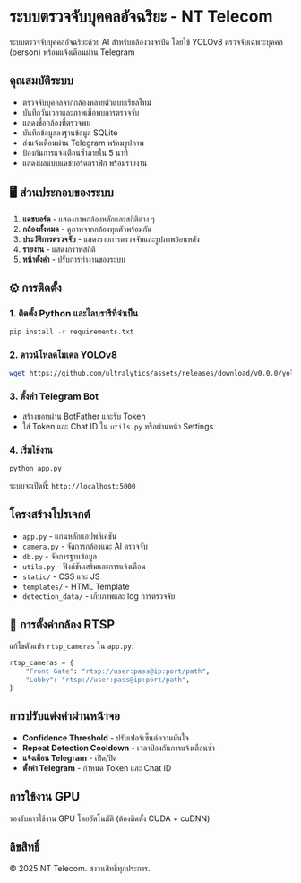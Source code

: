# ระบบตรวจจับบุคคลอัจฉริยะ - NT Telecom

ระบบตรวจจับบุคคลอัจฉริยะด้วย AI สำหรับกล้องวงจรปิด โดยใช้ YOLOv8 ตรวจจับเฉพาะบุคคล (person) พร้อมแจ้งเตือนผ่าน Telegram

## คุณสมบัติระบบ

- ตรวจจับบุคคลจากกล้องหลายตัวแบบเรียลไทม์
- บันทึกวันเวลาและภาพเมื่อพบการตรวจจับ
- แสดงชื่อกล้องที่ตรวจพบ
- บันทึกข้อมูลลงฐานข้อมูล SQLite
- ส่งแจ้งเตือนผ่าน Telegram พร้อมรูปภาพ
- ป้องกันการแจ้งเตือนซ้ำภายใน 5 นาที
- แสดงผลแบบแดชบอร์ดกราฟิก พร้อมรายงาน

## 🖥 ส่วนประกอบของระบบ

1. **แดชบอร์ด** - แสดงภาพกล้องหลักและสถิติต่าง ๆ
2. **กล้องทั้งหมด** - ดูภาพจากกล้องทุกตัวพร้อมกัน
3. **ประวัติการตรวจจับ** - แสดงรายการตรวจจับและรูปภาพย้อนหลัง
4. **รายงาน** - แสดงกราฟสถิติ
5. **หน้าตั้งค่า** - ปรับการทำงานของระบบ

## ⚙ การติดตั้ง

### 1. ติดตั้ง Python และไลบรารีที่จำเป็น

```bash
pip install -r requirements.txt
```

### 2. ดาวน์โหลดโมเดล YOLOv8

```bash
wget https://github.com/ultralytics/assets/releases/download/v0.0.0/yolov8m.pt
```

### 3. ตั้งค่า Telegram Bot

- สร้างบอทผ่าน BotFather และรับ Token
- ใส่ Token และ Chat ID ใน `utils.py` หรือผ่านหน้า Settings

### 4. เริ่มใช้งาน

```bash
python app.py
```

ระบบจะเปิดที่: `http://localhost:5000`

## โครงสร้างโปรเจกต์

- `app.py` - แกนหลักแอปพลิเคชัน
- `camera.py` - จัดการกล้องและ AI ตรวจจับ
- `db.py` - จัดการฐานข้อมูล
- `utils.py` - ฟังก์ชันเสริมและการแจ้งเตือน
- `static/` - CSS และ JS
- `templates/` - HTML Template
- `detection_data/` - เก็บภาพและ log การตรวจจับ

## 🎯 การตั้งค่ากล้อง RTSP

แก้ไขตัวแปร `rtsp_cameras` ใน `app.py`:

```python
rtsp_cameras = {
    "Front Gate": "rtsp://user:pass@ip:port/path",
    "Lobby": "rtsp://user:pass@ip:port/path",
}
```

## การปรับแต่งค่าผ่านหน้าจอ

- **Confidence Threshold** - ปรับเปอร์เซ็นต์ความมั่นใจ
- **Repeat Detection Cooldown** - เวลาป้องกันการแจ้งเตือนซ้ำ
- **แจ้งเตือน Telegram** - เปิด/ปิด
- **ตั้งค่า Telegram** - กำหนด Token และ Chat ID

## การใช้งาน GPU

รองรับการใช้งาน GPU โดยอัตโนมัติ (ต้องติดตั้ง CUDA + cuDNN)


## ลิขสิทธิ์

© 2025 NT Telecom. สงวนสิทธิ์ทุกประการ.
